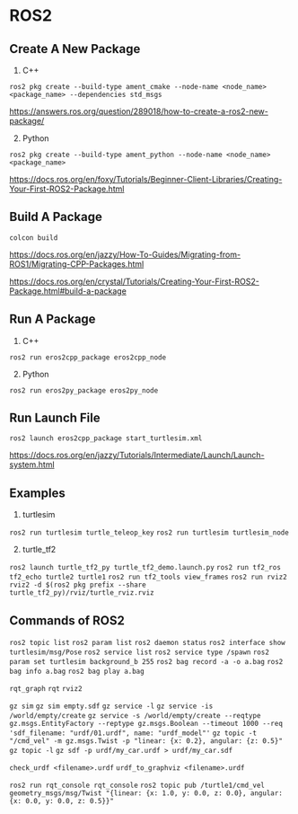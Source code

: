 # ROS2

## Create A New Package

1. C++

`ros2 pkg create --build-type ament_cmake --node-name <node_name> <package_name> --dependencies std_msgs`

https://answers.ros.org/question/289018/how-to-create-a-ros2-new-package/

2. Python

`ros2 pkg create --build-type ament_python --node-name <node_name> <package_name>`

https://docs.ros.org/en/foxy/Tutorials/Beginner-Client-Libraries/Creating-Your-First-ROS2-Package.html

## Build A Package

`colcon build`

https://docs.ros.org/en/jazzy/How-To-Guides/Migrating-from-ROS1/Migrating-CPP-Packages.html

https://docs.ros.org/en/crystal/Tutorials/Creating-Your-First-ROS2-Package.html#build-a-package


## Run A Package

1. C++

`ros2 run eros2cpp_package eros2cpp_node`

2. Python

`ros2 run eros2py_package eros2py_node`

## Run Launch File

`ros2 launch eros2cpp_package start_turtlesim.xml`

https://docs.ros.org/en/jazzy/Tutorials/Intermediate/Launch/Launch-system.html

## Examples

1. turtlesim


`ros2 run turtlesim turtle_teleop_key`
`ros2 run turtlesim turtlesim_node`

2. turtle_tf2

`ros2 launch turtle_tf2_py turtle_tf2_demo.launch.py`
`ros2 run tf2_ros tf2_echo turtle2 turtle1`
`ros2 run tf2_tools view_frames`
`ros2 run rviz2 rviz2 -d $(ros2 pkg prefix --share turtle_tf2_py)/rviz/turtle_rviz.rviz`

## Commands of ROS2


`ros2 topic list`
`ros2 param list`
`ros2 daemon status`
`ros2 interface show turtlesim/msg/Pose`
`ros2 service list`
`ros2 service type /spawn`
`ros2 param set turtlesim background_b 255`
`ros2 bag record -a -o a.bag`
`ros2 bag info a.bag`
`ros2 bag play a.bag`

`rqt_graph`
`rqt`
`rviz2`

`gz sim`
`gz sim empty.sdf`
`gz service -l`
`gz service -is /world/empty/create`
`gz service -s /world/empty/create --reqtype gz.msgs.EntityFactory --reptype gz.msgs.Boolean --timeout 1000 --req 'sdf_filename: "urdf/01.urdf", name: "urdf_model"'`
`gz topic -t "/cmd_vel" -m gz.msgs.Twist -p "linear: {x: 0.2}, angular: {z: 0.5}"`
`gz topic -l`
`gz sdf -p urdf/my_car.urdf > urdf/my_car.sdf`

`check_urdf <filename>.urdf`
`urdf_to_graphviz <filename>.urdf`

`ros2 run rqt_console rqt_console`
`ros2 topic pub /turtle1/cmd_vel geometry_msgs/msg/Twist "{linear: {x: 1.0, y: 0.0, z: 0.0}, angular: {x: 0.0, y: 0.0, z: 0.5}}"`